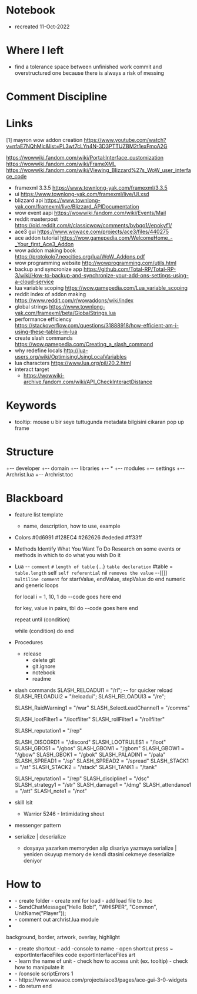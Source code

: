 # Notebook
- recreated 11-Oct-2022


# Where I left
- find a tolerance space between unfinished work commit and overstructured one because there is always a risk of messing 

# Comment Discipline

# Links
[1] mayron wow addon creation
https://www.youtube.com/watch?v=nfaE7NQhMlc&list=PL3wt7cLYn4N-3D3PTTUZBM2t1exFmoA2G

https://wowwiki.fandom.com/wiki/Portal:Interface_customization
https://wowwiki.fandom.com/wiki/FrameXML
https://wowwiki.fandom.com/wiki/Viewing_Blizzard%27s_WoW_user_interface_code
- framexml 3.3.5
https://www.townlong-yak.com/framexml/3.3.5
- ui
https://www.townlong-yak.com/framexml/live/UI.xsd
- blizzard api
https://www.townlong-yak.com/framexml/live/Blizzard_APIDocumentation
- wow event aapi
https://wowwiki.fandom.com/wiki/Events/Mail
- reddit masterpost
https://old.reddit.com/r/classicwow/comments/bvbqo1//epokyf1/
- ace3 gui
https://www.wowace.com/projects/ace3/files/440275
- ace addon tutorial
https://wow.gamepedia.com/WelcomeHome_-_Your_first_Ace3_Addon
- wow addon making book
https://protokolo7.neocities.org/lua/WoW_Addons.pdf
- wow programming website
http://wowprogramming.com/utils.html
- backup and syncronize app
https://github.com/Total-RP/Total-RP-3/wiki/How-to-backup-and-synchronize-your-add-ons-settings-using-a-cloud-service
- lua variable scoping
https://wow.gamepedia.com/Lua_variable_scoping
- reddit index of addon making
https://www.reddit.com/r/wowaddons/wiki/index
- global strings
https://www.townlong-yak.com/framexml/beta/GlobalStrings.lua
- performance efficiency 
https://stackoverflow.com/questions/31888918/how-efficient-am-i-using-these-tables-in-lua
- create slash commands
https://wow.gamepedia.com/Creating_a_slash_command
- why redefine locals
http://lua-users.org/wiki/OptimisingUsingLocalVariables
- lua characters
https://www.lua.org/pil/20.2.html
- interact target
    - https://wowwiki-archive.fandom.com/wiki/API_CheckInteractDistance

# Keywords
- tooltip: mouse u bir seye tuttugunda metadata bilgisini cikaran pop up frame

# Structure
+-- developer
+-- domain
+-- libraries
    +-- * 
+-- modules
+-- settings
+-- Archrist.lua
+-- Archrist.toc

# Blackboard

- feature list template
    - name, description, how to use, example

- Colors
    #0d6991
    #128EC4
    #262626
    #ededed
    #ff33ff
- Methods
    Identify What You Want To Do
    Research on some events or methods in which to do what you wish
    Do it

- Lua
    -- `comment`
    `#` `length of table`
    {...} `table decleration`
    #table = `table.length`
    self `self referential`
    nil `removes the value`
    --[[]] `multiline comment`
    for startValue, endValue, stepValue do 
    end
    numeric and generic loops

    for local i = 1, 10, 1 do
        --code goes here
    end

    for key, value in pairs, tbl do
        --code goes here
    end

    repeat
    until (condition)

    while (condition) do
    end

- Procedures
    - release
        - delete git
        - git.ignore
        - notebook
        - readme

- slash commands
    SLASH_RELOADUI1 = "/rl"; -- for quicker reload
    SLASH_RELOADUI2 = "/reloadui";
    SLASH_RELOADUI3 = "/re";

    SLASH_RaidWarning1 = "/war"
    SLASH_SelectLeadChannel1 = "/comms"

    SLASH_lootFilter1 = "/lootfilter"
    SLASH_rollFilter1 = "/rollfilter"

    SLASH_reputation1 = "/rep"

    SLASH_DISCORD1 = "/discord"
    SLASH_LOOTRULES1 = "/loot"
    SLASH_GBOS1 = "/gbos"
    SLASH_GBOM1 = "/gbom"
    SLASH_GBOW1 = "/gbow"
    SLASH_GBOK1 = "/gbok"
    SLASH_PALADIN1 = "/pala"
    SLASH_SPREAD1 = "/sp"
    SLASH_SPREAD2 = "/spread"
    SLASH_STACK1 = "/st"
    SLASH_STACK2 = "/stack"
    SLASH_TANK1 = "/tank"

    SLASH_reputation1 = "/rep"
    SLASH_discipline1 = "/dsc"
    SLASH_strategy1 = "/str"
    SLASH_damage1 = "/dmg"
    SLASH_attendance1 = "/att"
    SLASH_note1 = "/not"

- skill lsit
    -  Warrior
        5246 - Intimidating shout

- messenger pattern
- serialize | deserialize
    - dosyaya yazarken memoryden alip disariya yazmaya serialize | yeniden okuyup memory de kendi dtasini cekmeye deserialize deniyor

# How to
- <add new folder>
    - create folder
    - create xml for load
    - add load file to .toc

- <how to print debug lua>
    - SendChatMessage("Hello Bob!", "WHISPER", "Common", UnitName("Player"));

- <disabling and activating modules>
    - comment out archrist.lua module

- <wow layer order Layers>
background, border, artwork, overlay, highlight

- <ExportArtwork>
    - create shortcut
    - add -console to name
    - open shortcut press ~
    exportInterfaceFiles code
    exportInterfaceFiles art

- <accessing and using certain window>
    - learn the name of unit
    - check how to access unit (ex. tooltip)
    - check how to manipulate it

- <activate lua errors>
    - /console scriptErrors 1

- <gui setting up grid expanding and shrinking window>
    - https://www.wowace.com/projects/ace3/pages/ace-gui-3-0-widgets

- <lua tinker break inner function>
    - do return end
